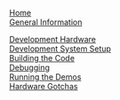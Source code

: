 [Home](Home)  
[General Information](General-Information)  
<!--[Important Documents](Important-Documents)  -->
<!--[Development Process](Development-Process)  -->
[Development Hardware](Development-Hardware)  
[Development System Setup](Development-System-Setup)  
[Building the Code](Building-the-Code)  
[Debugging](Debugging)  
[Running the Demos](Running-the-Demos)  
[Hardware Gotchas](Hardware-Gotchas)  
<!--[Eclipse Support (optional)](Eclipse-Support)  -->
  
<!--[Old Pages](Old-Pages)  -->
